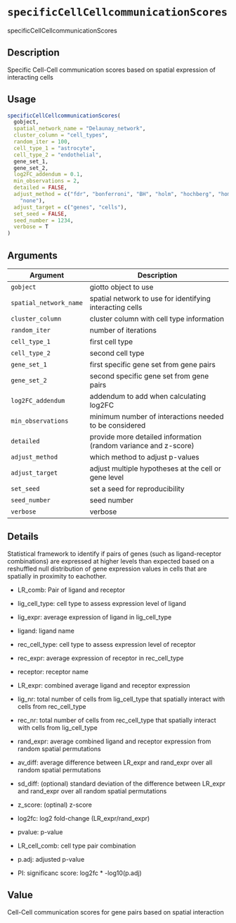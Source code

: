 # `specificCellCellcommunicationScores`

specificCellCellcommunicationScores


## Description

Specific Cell-Cell communication scores based on spatial expression of interacting cells


## Usage

```r
specificCellCellcommunicationScores(
  gobject,
  spatial_network_name = "Delaunay_network",
  cluster_column = "cell_types",
  random_iter = 100,
  cell_type_1 = "astrocyte",
  cell_type_2 = "endothelial",
  gene_set_1,
  gene_set_2,
  log2FC_addendum = 0.1,
  min_observations = 2,
  detailed = FALSE,
  adjust_method = c("fdr", "bonferroni", "BH", "holm", "hochberg", "hommel", "BY",
    "none"),
  adjust_target = c("genes", "cells"),
  set_seed = FALSE,
  seed_number = 1234,
  verbose = T
)
```


## Arguments

Argument      |Description
------------- |----------------
`gobject`     |     giotto object to use
`spatial_network_name`     |     spatial network to use for identifying interacting cells
`cluster_column`     |     cluster column with cell type information
`random_iter`     |     number of iterations
`cell_type_1`     |     first cell type
`cell_type_2`     |     second cell type
`gene_set_1`     |     first specific gene set from gene pairs
`gene_set_2`     |     second specific gene set from gene pairs
`log2FC_addendum`     |     addendum to add when calculating log2FC
`min_observations`     |     minimum number of interactions needed to be considered
`detailed`     |     provide more detailed information (random variance and z-score)
`adjust_method`     |     which method to adjust p-values
`adjust_target`     |     adjust multiple hypotheses at the cell or gene level
`set_seed`     |     set a seed for reproducibility
`seed_number`     |     seed number
`verbose`     |     verbose


## Details

Statistical framework to identify if pairs of genes (such as ligand-receptor combinations)
 are expressed at higher levels than expected based on a reshuffled null distribution
 of gene expression values in cells that are spatially in proximity to eachother.
   

*  LR_comb: Pair of ligand and receptor   

*  lig_cell_type:  cell type to assess expression level of ligand    

*  lig_expr:  average expression of ligand in lig_cell_type    

*  ligand:  ligand name    

*  rec_cell_type:  cell type to assess expression level of receptor    

*  rec_expr:  average expression of receptor in rec_cell_type   

*  receptor:  receptor name    

*  LR_expr:  combined average ligand and receptor expression    

*  lig_nr:  total number of cells from lig_cell_type that spatially interact with cells from rec_cell_type    

*  rec_nr:  total number of cells from rec_cell_type that spatially interact with cells from lig_cell_type    

*  rand_expr:  average combined ligand and receptor expression from random spatial permutations    

*  av_diff:  average difference between LR_expr and rand_expr over all random spatial permutations    

*  sd_diff:  (optional) standard deviation of the difference between LR_expr and rand_expr over all random spatial permutations    

*  z_score:  (optinal) z-score    

*  log2fc:  log2 fold-change (LR_expr/rand_expr)    

*  pvalue:  p-value    

*  LR_cell_comb:  cell type pair combination    

*  p.adj:  adjusted p-value    

*  PI:  significanc score: log2fc * -log10(p.adj)


## Value

Cell-Cell communication scores for gene pairs based on spatial interaction


